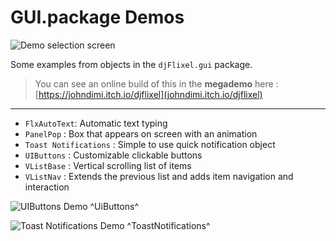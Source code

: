 # GUI.package Demos

![Demo selection screen](https://i.imgur.com/FjWnnQH.png)

Some examples from objects in the `djFlixel.gui` package.

>You can see an online build of this in the **megademo** here : [https://johndimi.itch.io/djflixel](johndimi.itch.io/djflixel)

---

- `FlxAutoText`: Automatic text typing
- `PanelPop` : Box that appears on screen with an animation
- `Toast Notifications` : Simple to use quick notification object
- `UIButtons` : Customizable clickable buttons 
- `VListBase` : Vertical scrolling list of items
- `VListNav` : Extends the previous list and adds item navigation and interaction


![UIButtons Demo](https://i.imgur.com/utuSPgT.png)
^UiButtons^

![Toast Notifications Demo](https://i.imgur.com/zF8eAHw.png)
^ToastNotifications^
